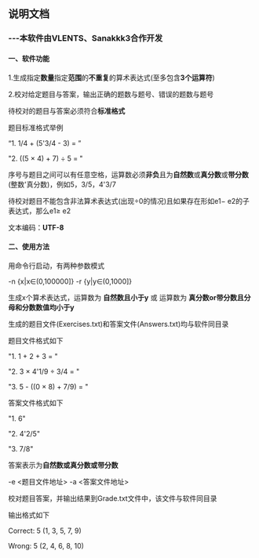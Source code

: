## 说明文档

### ---本软件由VLENTS、Sanakkk3合作开发

#### 一、**软件功能**

1.生成指定**数量**指定**范围**的**不重复**的算术表达式(至多包含**3个运算符**)

2.校对给定题目与答案，输出正确的题数与题号、错误的题数与题号

待校对的题目与答案必须符合**标准格式**

题目标准格式举例

“1.  1/4 + (5'3/4 - 3) = ”

"2.  ((5 × 4) + 7) ÷ 5 = "

序号与题目之间可以有任意空格，运算数必须**非负**且为**自然数**或**真分数**或**带分数**(整数'真分数)，例如5，3/5，4'3/7

待校对题目不能包含非法算术表达式(出现÷0的情况)且如果存在形如e1− e2的子表达式，那么e1≥ e2

文本编码：**UTF-8**

#### 二、使用方法

用命令行启动，有两种参数模式

-n {x|x∈(0,100000]} -r {y|y∈(0,1000]}

生成x个算术表达式，运算数为 **自然数且小于y** 或 运算数为 **真分数or带分数且分母和分数数值均小于y**

生成的题目文件(Exercises.txt)和答案文件(Answers.txt)均与软件同目录

题目文件格式如下

"1.    1 + 2 + 3 = "

"2.    3 × 4'1/9 ÷ 3/4 = "

"3.    5 - ((0 × 8) + 7/9) = "

答案文件格式如下

"1.    6"

"2.    4'2/5"

"3.    7/8"

答案表示为**自然数或真分数或带分数**

-e <题目文件地址> -a <答案文件地址>

校对题目答案，并输出结果到Grade.txt文件中，该文件与软件同目录

输出格式如下

Correct: 5 (1, 3, 5, 7, 9)

Wrong: 5 (2, 4, 6, 8, 10)